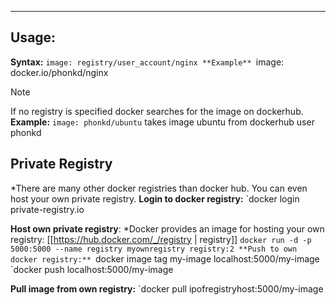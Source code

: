 ****
## Usage:
**Syntax:**
`image: registry/user_account/nginx
**Example**
`image: docker.io/phonkd/nginx

>[!note]
>If no registry is specified docker searches for the image on dockerhub.
**Example:**
`image: phonkd/ubuntu` takes image ubuntu from dockerhub user phonkd 

## Private Registry
*There are many other docker registries than docker hub. You can even host your own private registry.
**Login to docker registry:**
`docker login private-registry.io

**Host own private registry**:
*Docker provides an image for hosting your own registry: [[https://hub.docker.com/_/registry | registry]]
`docker run -d -p 5000:5000 --name registry myownregistry registry:2
**Push to own docker registry:**
`docker image tag my-image localhost:5000/my-image
`docker push localhost:5000/my-image

**Pull image from own registry:**
`docker pull ipofregistryhost:5000/my-image
